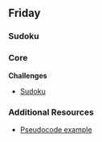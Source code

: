 
## Friday
### Sudoku

### Core

**Challenges**

- [Sudoku](../../../../sudoku-challenge)

### Additional Resources

- [Pseudocode example](../resources/translate_to_pseudocode.rb)
